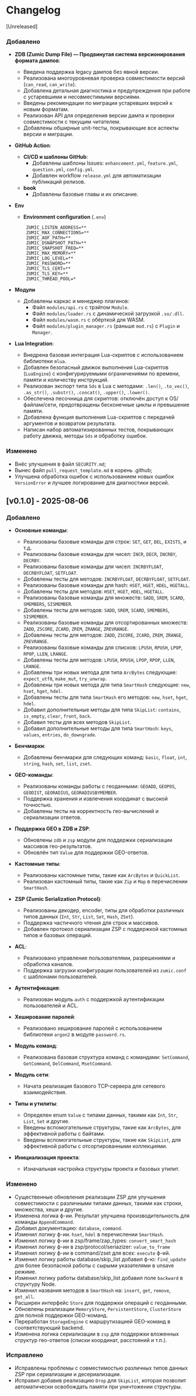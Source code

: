 # Changelog

[Unreleased]

### Добавлено

- **ZDB (Zumic Dump File) — Продвинутая система версионирования формата дампов**:
  - Введена поддержка legacy дампов без явной версии.
  - Реализована многоуровневая проверка совместимости версий (`can_read`, `can_write`).
  - Добавлена детальная диагностика и предупреждения при работе с устаревшими и несовместимыми версиями.
  - Введены рекомендации по миграции устаревших версий к новым форматам.
  - Реализован API для определения версии дампа и проверки совместимости с текущим читателем.
  - Добавлены обширные unit-тесты, покрывающие все аспекты версии и миграции.

- **GitHub Action**:
  - **CI/CD и шаблоны GitHub**:
    - Добавлены шаблоны Issues: `enhancement.yml`, `feature.yml`, `question.yml`, `config.yml`.
    - Добавлен workflow `release.yml` для автоматизации публикаций релизов.
  - **book**
    - Добавлены базовые главы и их описание.

- **Env**
  - **Environment configuration** (`.env`)
    ```dotenv
     ZUMIC_LISTEN_ADDRESS=**
     ZUMIC_MAX_CONNECTIONS=**
     ZUMIC_AOF_PATH=**
     ZUMIC_DSNAPSHOT_PATH=**
     ZUMIC_SNAPSHOT_FREQ=**
     ZUMIC_MAX_MEMORY=**
     ZUMIC_LOG_LEVEL=**
     ZUMIC_PASSWORD=**
     ZUMIC_TLS_CERT=**
     ZUMIC_TLS_KEY=**
     ZUMIC_THREAD_POOL=*
    ```

- **Модули**
  - Добавлены каркас и менеджер плагинов:
    - Файл `modules/api.rs` с трэйтом `Module`.
    - Файл `modules/loader.rs` с динамической загрузкой `.so/.dll`.
    - Файл `modules/wasm.rs` с обёрткой для WASM.
    - Файл `modules/plugin_manager.rs` (раньше `mod.rs`) с `Plugin` и `Manager`.

- **Lua Integration**:
  - Внедрена базовая интеграция Lua-скриптов с использованием библиотеки `mlua`.
  - Добавлен безопасный движок выполнения Lua-скриптов (`LuaEngine`) с конфигурируемыми ограничениями по времени, памяти и количеству инструкций.
  - Реализован экспорт типа `Sds` в Lua с методами: `.len()`, `.to_vec()`, `.as_str()`, `.substr()`, `.concat()`, `.upper()`, `.lower()`.
  - Обеспечена песочница для скриптов: отключён доступ к OS/файлам/сети, предотвращены бесконечные циклы и превышение памяти.
  - Добавлена функция выполнения Lua-скриптов с передачей аргументов и возвратом результата.
  - Написан набор автоматизированных тестов, покрывающих работу движка, методы `Sds` и обработку ошибок.

### Изменено

  - Внёс улучшения в файл `SECURITY.md`;
  - Вынес файл `pull_request_template.md` в корень .github;
  - Улучшена обработка ошибок с использованием новых ошибок `VersionError` и лучшее логирование для диагностики версий.

## [v0.1.0] - 2025-08-06

### Добавлено

- **Основные команды**:
  - Реализованы базовые команды для строк: `SET`, `GET`, `DEL`, `EXISTS`, и т.д.
  - Реализованы базовые команды для чисел: `INCR`, `DECR`, `INCRBY`, `DECRBY`.
  - Реализованы базовые команды для чисел: `INCRBYFLOAT`, `DECRBYFLOAT`, `SETFLOAT`.
  - Добавлены тесты для методов: `INCRBYFLOAT`, `DECRBYFLOAT`, `SETFLOAT`.
  - Реализованы базовые команды для hash: `HSET`, `HGET`, `HDEL`, `HGETALL`.
  - Добавлены тесты для методов: `HSET`, `HGET`, `HDEL`, `HGETALL`.
  - Реализованы базовые команды для множеств: `SADD`, `SREM`, `SCARD`, `SMEMBERS`, `SISMEMBER`.
  - Добавлены тесты для методов: `SADD`, `SREM`, `SCARD`, `SMEMBERS`, `SISMEMBER`.
  - Реализованы базовые команды для отсортированных множеств: `ZADD`, `ZSCORE`, `ZCARD`, `ZREM`, `ZRANGE`, `ZREVRANGE`.
  - Добавлены тесты для методов: `ZADD`, `ZSCORE`, `ZCARD`, `ZREM`, `ZRANGE`, `ZREVRANGE`.
  - Реализованы базовые команды для списков: `LPUSH`, `RPUSH`, `LPOP`, `RPOP`, `LLEN`, `LRANGE`.
  - Добавлены тесты для методов: `LPUSH`, `RPUSH`, `LPOP`, `RPOP`, `LLEN`, `LRANGE`.
  - Добавлены три новых метода для типа `ArcBytes` следующие: `expect_utf8`, `make_mut`, `try_unwrap`.
  - Добавлены три новых метода для типа `SmartHash` следующие: `new`, `hset`, `hget`, `hdel`.
  - Добавлены тесты для типа `SmartHash` его методов: `new`, `hset`, `hget`, `hdel`.
  - Добавил дополнительные методы для типа `SkipList`: `contains`, `is_empty`, `clear`, `front`, `back`.
  - Добавил тесты для всех методов `SkipList`.
  - Добавил дополнительные методы для типа `SmartHash`: `keys`, `values`, `entries`, `do_downgrade`.

- **Бенчмарки**:

  - Добавлены бенчмарки для следующих команд: `basic`, `float`, `int`, `string`, `hash`, `set`, `list`, `zset`.

- **GEO-команды**:
  - Реализованы команды работы с геоданными: `GEOADD`, `GEOPOS`, `GEODIST`, `GEORADIUS`, `GEORADIUSBYMEMBER`.
  - Поддержка хранения и извлечения координат с высокой точностью.
  - Добавлены тесты на корректность гео-вычислений и сериализации ответов.

- **Поддержка GEO в ZDB и ZSP**:
  - Обновлены `zdb` и `zsp` модули для поддержки сериализации массивов гео-результатов.
  - Обновлён тип `Value` для поддержки GEO-ответов.


- **Кастомные типы**:

  - Реализованы кастомные типы, такие как `ArcBytes` и `QuickList`.
  - Реализован кастомный типы, такие как `Zip` и `Map` в перечислении `SmartHash`.

- **ZSP (Zumic Serialization Protocol)**:

  - Реализованы декодер, encoder, типы для обработки различных типов данных (`Int`, `Str`, `List`, `Set`, `Hash`, `ZSet`).
  - Поддержка частичного чтения для строк и массивов.
  - Добавлен протокол сериализации ZSP с поддержкой кастомных типов и базовых операций.

- **ACL**:

  - Реализовано управление пользователями, разрешениями и обработка каналов.
  - Поддержка загрузки конфигурации пользователей из `zumic.conf` с шаблонами пользователей.

- **Аутентификация**:

  - Реализован модуль `auth` с поддержкой аутентификации пользователей и ACL.

- **Хеширование паролей**:

  - Реализовано хеширование паролей с использованием библиотеки `argon2` в модуле `password.rs`.

- **Модуль команд**:

  - Реализована базовая структура команд с командами: `SetCommand`, `GetCommand`, `DelCommand`, `MsetCommand`.

- **Модуль сети**:

  - Начата реализация базового TCP-сервера для сетевого взаимодействия.

- **Типы и утилиты**:

  - Определен enum `Value` с типами данных, такими как `Int`, `Str`, `List`, `Set` и другие.
  - Введены вспомогательные структуры, такие как `ArcBytes`, для эффективной работы с байтами.
  - Введены вспомогательные структуры, такие как `SkipList`, для эффективной работы с отсортированными коллекциями.

- **Инициализация проекта**:
  - Изначальная настройка структуры проекта и базовых утилит.

### Изменено

- Существенные обновления реализации ZSP для улучшения совместимости с различными типами данных, такими как строки, множества, хеши и другие.
- Изменена логика ф-ии. Результат улучшена производительность для команды `AppendCommand`.
- Добавил документацию: `database`, `command`.
- Изменил логику ф-ии. `hset`, `hdel` в перечислении `SmartHash`.
- Изменил логику ф-ии в zsp/frame/zap_types: `convert_smart_hash`
- Изменил логику ф-ии в zsp/protocol/seriazizer: `value_to_frame`
- Изменил логику ф-ии в command/zset для всех: `execute` ф-ий.
- Изменил логику работы database/skip_list добавил ф-ю: `find_update` для более безопасной работы с сырыми указателями в unsave режиме.
- Изменил логику работы database/skip_list добавил поле `backward` в структуру Node.
- Изменил названия методов в `SmartHash` на: `insert`, `get`, `remove`, `get_all`.
- Расширен интерфейс `Store` для поддержки операций с геоданными.
- Обновлены реализации `MemoryStore`, `PersistentStore`, `ClusterStore` для полной поддержки GEO-команд.
- Переработан `StorageEngine` с маршрутизацией GEO-команд в соответствующий backend.
- Изменена логика сериализации в `zsp` для поддержки вложенных структур гео-ответов (списки координат, расстояний и т.п.).


### Исправлено

- Исправлены проблемы с совместимостью различных типов данных ZSP при сериализации и десериализации.
- Исправил добавив реализацию `Drop` для `SkipList`, которая позволит автоматически освобождать памяти при уничтожении структуры.
